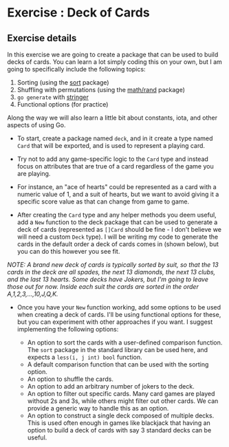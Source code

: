 # Exercise : Deck of Cards

## Exercise details

In this exercise we are going to create a package that can be used to build decks of cards. You can learn a lot simply coding this on your own, but I am going to specifically include the following topics:

1. Sorting (using the [sort](https://golang.org/pkg/sort/) package)
2. Shuffling with permutations (using the [math/rand](https://golang.org/pkg/math/rand/) package)
3. `go generate` with [stringer](https://godoc.org/golang.org/x/tools/cmd/stringer)
4. Functional options (for practice)

Along the way we will also learn a little bit about constants, iota, and other aspects of using Go.

- To start, create a package named `deck`, and in it create a type named `Card` that will be exported, and is used to represent a playing card.
- Try not to add any game-specific logic to the `Card` type and instead focus on attributes that are true of a card regardless of the game you are playing.
- For instance, an "ace of hearts" could be represented as a card with a numeric value of 1, and a suit of hearts, but we want to avoid giving it a specific score value as that can change from game to game.

- After creating the `Card` type and any helper methods you deem useful, add a `New` function to the deck package that can be used to generate a deck of cards (represented as `[]Card` should be fine - I don't believe we will need a custom `Deck` type). I will be writing my code to generate the cards in the default order a deck of cards comes in (shown below), but you can do this however you see fit.

*NOTE: A brand new deck of cards is typically sorted by suit, so that the 13 cards in the deck are all spades, the next 13 diamonds, the next 13 clubs, and the last 13 hearts. Some decks have Jokers, but I'm going to leave those out for now. Inside each suit the cards are sorted in the order A,1,2,3,...,10,J,Q,K.*

- Once you have your `New` function working, add some options to be used when creating a deck of cards. I'll be using functional options for these, but you can experiment with other approaches if you want. I suggest implementing the following options:

    - An option to sort the cards with a user-defined comparison function. The `sort` package in the standard library can be used here, and expects a `less(i, j int) bool` function.
    - A default comparison function that can be used with the sorting option.
    - An option to shuffle the cards.
    - An option to add an arbitrary number of jokers to the deck.
    - An option to filter out specific cards. Many card games are played without 2s and 3s, while others might filter out other cards. We can provide a generic way to handle this as an option.
    - An option to construct a single deck composed of multiple decks. This is used often enough in games like blackjack that having an option to build a deck of cards with say 3 standard decks can be useful.
